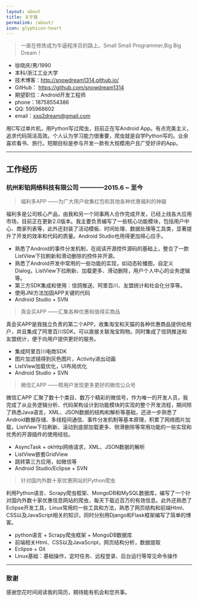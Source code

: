 ```yaml
---
layout: about
title: 关于我
permalink: /about/
icon: glyphicon-heart
---
```


> 一直在修炼成为牛逼程序员的路上。Small Small Programmer,Big Big Dream！ 

 - 徐晓庆/男/1990 
 - 本科/浙江工业大学 
 - 技术博客：http://snowdream1314.github.io/
 - GitHub：  https://github.com/snowdream1314
 - 期望职位：Android开发工程师  
 - phone：18758554386
 - QQ: 595968602
 - email：xxq2dream@gmail.com

用C写过单片机，用Python写过爬虫，目前正在写Android App。有点完美主义，追求代码简洁高效。个人认为学习能力很重要，爬虫就是自学Python写的。业余喜欢看书、旅行。短期目标是参与开发一款有大规模用户且广受好评的App。

---

## 工作经历

### 杭州彩铂网络科技有限公司 ————2015.6 ~ 至今

> 福利多APP ——为广大用户收集红包和其他各种优惠福利的神器

福利多是公司核心产品，由我和另一个同事两人合作完成开发，已经上线各大应用市场，目前正在更新2.0版本。我主要负责编写了一些核心功能模块，包括用户中心、商家列表等，此外还封装了活动模板、时间处理、数据处理等工具类，显著提升了开发的效率和代码的质量。Android Studio也用得更加得心应手。

 * 熟悉了Android的事件分发机制，在阅读开源控件源码的基础上，整合了一款ListView下拉刷新和滑动删除的控件并开源。
 * 熟悉了Android开发中常用的一些功能的实现，如动态轮播图，自定义Dialog，ListView下拉刷新、加载更多、滑动删除，用户个人中心的业务逻辑等。
 * 第三方SDK集成和使用：信鸽推送、阿里百川、友盟统计和社会化分享等。
 * 使用JNI方法加固APP关键的代码
 * Android Studio + SVN
 
> 真会买APP ——汇集各种优惠和值得买商品

真会买APP是我独立负责的第二个APP，收集淘宝和天猫的各种优惠商品提供给用户，并且集成了阿里百川SDK，可以直接关联淘宝购物。同时集成了信鸽推送和友盟统计，便于向用户提供更好的服务。

* 集成阿里百川电商SDK
* 图片加滤镜得到灰色图片，Activity进出动画
* ListView加载优化，UI布局优化
* Android Studio + SVN
 
> 微信汇APP ——帮用户发现更多更好的微信公众号

微信汇APP 汇聚了数十个类目、数万个精彩的微信号，作为唯一的开发人员，我完成了从业务逻辑分析、代码架构设计到功能模块的实现的整个开发流程，期间除了熟悉Java语言，XML、JSON数据的结构和解析等基础，还进一步熟悉了Android数据存储、多线程间通信、事件分发机制等基本原理，积累了网络图片加载，ListView下拉刷新、滚动到底部加载更多、侧滑删除等常用功能的一些实现和优秀的开源插件的使用经验。

* AsyncTask + okhttp网络请求，XML、JSON数据的解析
* ListView嵌套GridView
* 跳转第三方应用，如微信等
* Android Studio/Eclipse + SVN

> 针对国内外数十家优惠网站的Python爬虫

利用Python语言、Scrapy爬虫框架、MongoDB和MySQL数据库，编写了一个针对国内外数十家优惠信息网站的爬虫，每天下载近百万的有效信息。此外还熟悉了Eclipse开发工具，Linux常用的一些工具和方法，熟悉了网页结构和前端Html、CSS以及JavaScript相关的知识，同时分别用Django和Flask框架编写了简单的博客。

* python语言 + Scrapy爬虫框架 + MongoDB数据库
* 前端相关Html、CSS以及JavaScript，网页结构分析，数据提取
* Eclipse + Git
* Linux基础：基础操作，定时任务、远程登录、后台运行等常见命令操作

---

### 致谢

感谢您花时间阅读我的简历，期待能有机会和您共事。

